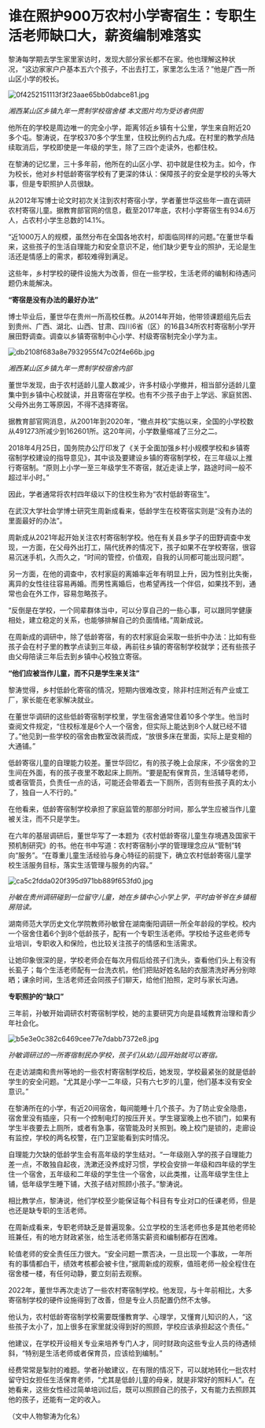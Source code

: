# 谁在照护900万农村小学寄宿生：专职生活老师缺口大，薪资编制难落实

黎涛每学期去学生家里家访时，发现大部分家长都不在家。他也理解这种状况，“这边家家户户基本五六个孩子，不出去打工，家里怎么生活？”他是广西一所山区小学的校长。

![0f4252151113f3f23aae65bb0dabce81.jpg](https://raw.githubusercontent.com/qqhsx/qqnews_image/main/2024/01/24/谁在照护900万农村小学寄宿生：专职生活老师缺口大，薪资编制难落实/0f4252151113f3f23aae65bb0dabce81.jpg)

_湘西某山区乡镇九年一贯制学校宿舍楼 本文图片均为受访者供图_

他所在的学校是周边唯一的完全小学，距离邻近乡镇有十公里，学生来自附近20多个屯。黎涛说，在学校370多个学生里，住校比例约占九成。在村里的教学点陆续取消后，学校即使是一年级的学生，除了三四个走读外，也都住校。

在黎涛的记忆里，三十多年前，他所在的山区小学、初中就是住校为主。如今，作为校长，他对乡村低龄寄宿学校有了更深的体认：保障孩子的安全是学校的头等大事，但是专职照护人员很缺。

从2012年写博士论文时初次关注到农村寄宿小学，学者董世华这些年一直在调研农村寄宿儿童。据教育部官网的信息，截至2017年底，农村小学寄宿生有934.6万人，占农村小学生总数的14.1%。

“近1000万人的规模，虽然分布在全国各地农村，却面临同样的问题。”在董世华看来，这些孩子的生活自理能力和安全意识不足，他们缺少更专业的照护，无论是生活还是情感上的需求，都较难得到满足。

这些年，乡村学校的硬件设施大为改善，但在一些学校，生活老师的编制和待遇问题仍未能解决。

**“寄宿是没有办法的最好办法”**

博士毕业后，董世华在贵州一所高校任教。从2014年开始，他带领课题组先后去到贵州、广西、湖北、山西、甘肃、四川6省（区）的16县34所农村寄宿制小学开展田野调查。调查以乡镇寄宿制中心小学、村级寄宿制完全小学为主。

![db2108f683a8e7932955f47c02f4e66b.jpg](https://raw.githubusercontent.com/qqhsx/qqnews_image/main/2024/01/24/谁在照护900万农村小学寄宿生：专职生活老师缺口大，薪资编制难落实/db2108f683a8e7932955f47c02f4e66b.jpg)

_湘西某山区乡镇九年一贯制学校宿舍内部_

董世华发现，由于农村适龄儿童人数减少，许多村级小学撤并，相当部分适龄儿童集中到乡镇中心校就读，并且寄宿在学校。也有不少孩子由于上学远、家庭贫困、父母外出务工等原因，不得不选择寄宿。

据教育部官网消息，从2001年到2020年，“撤点并校”实施以来，全国的小学校数从491273所减少到162601所。这20年间，小学数量缩减了三分之二。

2018年4月25日，国务院办公厅印发了《关于全面加强乡村小规模学校和乡镇寄宿制学校建设的指导意见》，其中谈及要建设乡镇的寄宿制学校，在三年级以上推行寄宿制。“原则上小学一至三年级学生不寄宿，就近走读上学，路途时间一般不超过半小时。”

因此，学者通常将农村四年级以下的住校生称为“农村低龄寄宿生”。

在武汉大学社会学博士研究生周新成看来，低龄学生在校寄宿实则是“没有办法的里面最好的办法”。

周新成从2021年起开始关注农村寄宿制学校。他在有关县乡学子的田野调查中发现，一方面，在父母外出打工，隔代抚养的情况下，孩子如果不在学校寄宿，很容易沉迷手机，久而久之，“时间的管控，价值观，自我的认同都可能出现问题”。

另一方面，在他的调查中，农村家庭的离婚率近年有明显上升，因为性别比失衡，离异的女性往往容易再婚。而男性离婚后，也希望再找一个伴侣，如果找不到，通常也会在外工作，容易忽略孩子。

“反倒是在学校，一个同辈群体当中，可以分享自己的一些心事，可以跟同学健康相处，建立稳定的关系，也能够排解自己的负面情绪。”周新成说。

在周新成的调研中，除了低龄寄宿，有的农村家庭会采取一些折中办法：比如有些孩子会在村子里的教学点读到三年级，再前往乡镇的寄宿制学校就学；还有些孩子由父母陪读三年后去到乡镇中心校独立寄宿。

**“他们应被当作儿童，而不只是学生来关注”**

黎涛觉得，乡村低龄化寄宿的情况，短期内很难改变，除非村庄附近有产业或工厂，家长能在老家解决就业。

在董世华调研的这些低龄寄宿制学校里，学生宿舍通常住着10多个学生。他当时查阅文件规定，“住校标准是6个人一个宿舍，但实际上能达到8个人就已经不错了。”他见到一些学校的宿舍由教室改装而成，“放很多床在里面，实际上是变相的大通铺。”

低龄寄宿儿童的自理能力较差。董世华回忆，有的孩子晚上会尿床，不少宿舍的卫生间在外面，有的孩子夜里不敢起床上厕所。“要是配有保育员，生活辅导老师，或者宿管员，负责任一点的话，可能还会带着去一下厕所，否则有些孩子真的太小了，独自一人不行的。”

在他看来，低龄寄宿制学校承担了家庭监管的那部分时间，那么学生应被当作儿童被关注，而不只是学生。

在六年的基层调研后，董世华写了一本题为《农村低龄寄宿儿童生存境遇及国家干预机制研究》的书。他在书中写道：农村寄宿制小学的管理理念应从“管制”转向“服务”。“在尊重儿童生活经验与身心特征的前提下，确立农村低龄寄宿儿童学校生活服务目标，落实生活管理与服务的内容。”

![ca5c2fdda020f395d971bb889f653fd0.jpg](https://raw.githubusercontent.com/qqhsx/qqnews_image/main/2024/01/24/谁在照护900万农村小学寄宿生：专职生活老师缺口大，薪资编制难落实/ca5c2fdda020f395d971bb889f653fd0.jpg)

_孙敏在贵州调研碰到一位留守儿童，她在乡镇中心小学上学，平时由爷爷在乡镇租房陪读。_

湖南师范大学历史文化学院教师孙敏曾在湖南衡阳调研一所全年龄段的学校。校内一个宿舍住着6个到8个低龄孩子，配有一个专职生活老师。学校给予这些老师专业培训，专职收入和保险，也比较关注孩子的情感和生活需求。

让她印象很深的是，学校老师会在每次月假后给孩子们洗头，查看他们头上有没有长虱子；每个生活老师配有一台洗衣机，他们把贴好姓名贴的衣服清洗好再分别晾晒；课余时间，生活老师还会同孩子们聊天，给他们拍照，定时与家长沟通。

**专职照护的“缺口”**

三年前，孙敏开始调研农村寄宿制学校，她的主要研究方向是县域教育治理和青少年社会化。

![b5e3e0c382c6469cee77e7dabb7372e8.jpg](https://raw.githubusercontent.com/qqhsx/qqnews_image/main/2024/01/24/谁在照护900万农村小学寄宿生：专职生活老师缺口大，薪资编制难落实/b5e3e0c382c6469cee77e7dabb7372e8.jpg)

_孙敏调研过的一所寄宿制民办学校，孩子们从幼儿园开始就可以寄宿。_

在走访湖南和贵州等地的一些农村寄宿制学校后，她发现，学校最紧张的就是低龄学生的安全问题。“尤其是小学一二年级，只有六七岁的儿童，他们基本没有安全意识。”

在黎涛所在的小学，有近20间宿舍，每间能睡十几个孩子。为了防止安全隐患，宿舍里没有插座，只有一个控制电灯的按压开关。学生寝室晚上也不锁门，如果有学生半夜要去上厕所，或者有急事，宿管能及时关照到。晚上校门是锁的，走廊设有监控，学校的两名校警，在门卫室能看到实时情况。

自理能力欠缺的低龄学生会有高年级的学生结对。“一年级刚入学的孩子自理能力差一点，不敢独自起夜，洗漱还没养成好习惯，学校会安排一年级和四年级的学生住一个宿舍，五年级和二年级的学生住一个宿舍，以此类推，让高年级学生住上铺，低年级学生睡下铺，大孩子结对照顾小孩子。”黎涛说。

相比教学点，黎涛说，他们学校至少能保证每个科目有专业对口的任课老师，但是也还是缺专职的生活老师。

在周新成看来，专职老师缺乏是普遍现象。公立学校的生活老师也多是其他老师轮班兼任，有的地方财政紧张，给生活老师落实薪资和编制都存在困难。

轮值老师的安全责任压力很大。“安全问题一票否决，一旦出现一个事故，一年所有的事情都白干，绩效考核都会被卡住，”据周新成的观察，值班老师一般全程住在宿舍楼一楼，有任何动静，要立刻前去观察。

2022年，董世华再次走访了一些农村寄宿制学校。他发现，与十年前相比，大多寄宿制学校的硬件设施得到了改善，但是专业人员配置仍然不太够。

他认为，农村低龄寄宿制学校需要既懂教育学、心理学，又懂育儿知识的人，“这些孩子太小了，加上很多在家里就没得到好的照顾，学校应该承担起这个责任。”

他建议，在学校开设相关专业来培养专门人才，同时财政向这些专业人员的待遇倾斜，“特别是生活老师或者保育员，应该给到编制。”

经费常常是掣肘的难题。学者孙敏建议，在有限的情况下，可以就地转化一批农村留守妇女担任生活保育老师，“尤其是低龄儿童的母亲，就是非常好的照料人”。在她看来，这些女性经过简单培训过后，既可以照顾自己的孩子，又有能力去照顾其他的孩子，还能有一定的收入。

（文中人物黎涛为化名）

